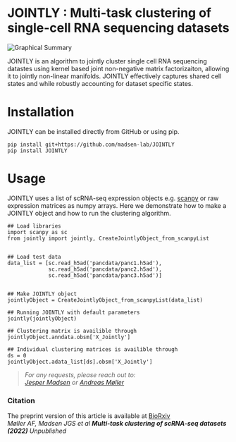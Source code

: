 # JOINTLY : Multi-task clustering of single-cell RNA sequencing datasets
![Graphical Summary](figs/graphical_summary.png)

JOINTLY is an algorithm to jointly cluster single cell RNA sequencing datastes using kernel based joint non-negative matrix factorizaiton, allowing it to jointly non-linear manifolds. JOINTLY effectively captures shared cell states and while robustly accounting for dataset specific states.


# Installation

JOINTLY can be installed directly from GitHub or using pip. 

```{bash}
pip install git+https://github.com/madsen-lab/JOINTLY
pip install JOINTLY
```

# Usage

JOINTLY uses a list of scRNA-seq expression objects e.g. [scanpy](https://github.com/scverse/scanpy) or raw expression matrices as numpy arrays. 
Here we demonstrate how to make a JOINTLY object and how to run the clustering algorithm. 


```{py}
## Load libraries
import scanpy as sc
from jointly import jointly, CreateJointlyObject_from_scanpyList


## Load test data
data_list = [sc.read_h5ad('pancdata/panc1.h5ad'), 
             sc.read_h5ad('pancdata/panc2.h5ad'), 
             sc.read_h5ad('pancdata/panc3.h5ad')]


## Make JOINTLY object
jointlyObject = CreateJointlyObject_from_scanpyList(data_list)

## Running JOINTLY with default parameters
jointly(jointlyObject)

## Clustering matrix is availible through
jointlyObject.anndata.obsm['X_Jointly']

## Individual clustering matrices is availible through
ds = 0
jointlyObject.adata_list[ds].obsm['X_Jointly']

```


> _For any requests, please reach out to: <br/>[Jesper Madsen](jgsm@imada.sdu.dk) or [Andreas Møller](andreasfm@bmb.sdu.dk)_


### Citation
The preprint version of this article is available at [BioRxiv](https://doi.org/XXXXX)   <br/>
_Møller AF, Madsen JGS et al **Multi-task clustering of scRNA-seq datasets (2022)** Unpublished_  <br/>
